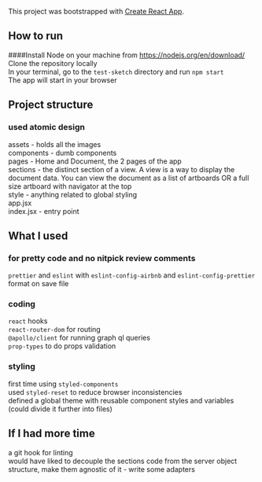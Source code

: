 This project was bootstrapped with [Create React App](https://github.com/facebook/create-react-app).

## How to run

####Install Node on your machine from https://nodejs.org/en/download/
Clone the repository locally<br/>
In your terminal, go to the `test-sketch` directory and run `npm start`<br/>
The app will start in your browser<br/>

## Project structure

### used atomic design

assets - holds all the images<br/>
components - dumb components<br/>
pages - Home and Document, the 2 pages of the app<br/>
sections - the distinct section of a view. A view is a way to display the document data. You can view the document as a list of artboards OR a full size artboard with navigator at the top<br/>
style - anything related to global styling<br/>
app.jsx<br/>
index.jsx - entry point<br/>

## What I used

### for pretty code and no nitpick review comments

`prettier` and `eslint` with `eslint-config-airbnb` and `eslint-config-prettier`<br/>
format on save file

### coding

`react` hooks<br/>
`react-router-dom` for routing<br/>
`@apollo/client` for running graph ql queries<br/>
`prop-types` to do props validation<br/>

### styling

first time using `styled-components`<br/>
used `styled-reset` to reduce browser inconsistencies<br/>
defined a global theme with reusable component styles and variables (could divide it further into files)<br/>

## If I had more time

a git hook for linting<br/>
would have liked to decouple the sections code from the server object structure, make them agnostic of it - write some adapters

